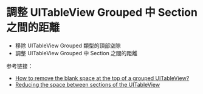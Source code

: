 #  調整 UITableView Grouped 中 Section 之間的距離

* 移除 UITableView Grouped 類型的頂部空隙
* 調整 UITableView Grouped 中 Section 之間的距離

参考链接：

* [How to remove the blank space at the top of a grouped UITableView?](https://stackoverflow.com/questions/9932711/how-to-remove-the-blank-space-at-the-top-of-a-grouped-uitableview)
* [Reducing the space between sections of the UITableView](https://stackoverflow.com/questions/2817308/reducing-the-space-between-sections-of-the-uitableview)

